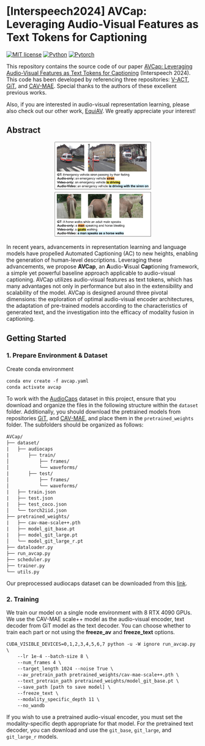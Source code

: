 # [Interspeech2024] AVCap: Leveraging Audio-Visual Features as Text Tokens for Captioning


[![MIT license](https://img.shields.io/badge/License-MIT-blue.svg)](https://lbesson.mit-license.org/)
[![Python](https://img.shields.io/badge/python-3.8-blue.svg)](https://www.python.org/downloads/release/python-311/)
[![Pytorch](https://img.shields.io/badge/Pytorch-1.12.1-red.svg)](https://pytorch.org/get-started/previous-versions/#v21)

This repository contains the source code of our paper [AVCap: Leveraging Audio-Visual Features as Text Tokens for Captioning](https://arxiv.org/abs/2407.07801) (Interspeech 2024). This code has been developed by referencing three repositories: [V-ACT](https://github.com/liuxubo717/V-ACT), [GiT](https://github.com/microsoft/GenerativeImage2Text), and [CAV-MAE](https://github.com/YuanGongND/cav-mae). Special thanks to the authors of these excellent previous works.

Also, if you are interested in audio-visual representation learning, please also check out our other work, [EquiAV](https://github.com/JongSuk1/EquiAV). We greatly appreciate your interest!

## Abstract
<p align="center"><img src="./image/intro.png" width="50%" />

In recent years, advancements in representation learning and language models have propelled Automated Captioning (AC) to new heights, enabling the generation of human-level descriptions. 
Leveraging these advancements, we propose **AVCap**, an **A**udio-**V**isual **Cap**tioning framework, a simple yet powerful baseline approach applicable to audio-visual captioning.
AVCap utilizes audio-visual features as text tokens, which has many advantages not only in performance but also in the extensibility and scalability of the model.
AVCap is designed around three pivotal dimensions: the exploration of optimal audio-visual encoder architectures, the adaptation of pre-trained models according to the characteristics of generated text, and the investigation into the efficacy of modality fusion in captioning. 

## Getting Started
### 1. Prepare Environment & Dataset
Create conda environment
```
conda env create -f avcap.yaml
conda activate avcap
```

To work with the [AudioCaps](https://audiocaps.github.io/) dataset in this project, ensure that you download and organize the files in the following structure within the `dataset` folder. Additionally, you should download the pretrained models from repositories [GiT](https://github.com/microsoft/GenerativeImage2Text), and [CAV-MAE](https://github.com/YuanGongND/cav-mae), and place them in the `pretrained_weights` folder. The subfolders should be organized as follows:

```
AVCap/
├── dataset/
|   ├── audiocaps
|       ├── train/
│           ├── frames/
│           └── waveforms/
|       ├── test/
│           ├── frames/
│           └── waveforms/
|   ├── train.json
|   ├── test.json
|   ├── test_coco.json
│   └── torch2iid.json
├── pretrained_weights/
|   ├── cav-mae-scale++.pth
|   ├── model_git_base.pt
|   ├── model_git_large.pt
│   └── model_git_large_r.pt
├── dataloader.py
├── run_avcap.py
├── scheduler.py
├── trainer.py
└── utils.py
```
Our preprocessed audiocaps dataset can be downloaded from this [link](https://drive.google.com/drive/folders/1yi1kAcChE-IS8-auQGVe_vt49o9yN0u2?usp=sharing).


### 2. Training

We train our model on a single node environment with 8 RTX 4090 GPUs. We use the CAV-MAE scale++ model as the audio-visual encoder, text decoder from GiT model as the text decoder. You can choose whether to train each part or not using the **freeze_av** and **freeze_text** options.

```
CUDA_VISIBLE_DEVICES=0,1,2,3,4,5,6,7 python -u -W ignore run_avcap.py \
    --lr 1e-4 --batch-size 8 \
    --num_frames 4 \
    --target_length 1024 --noise True \
    --av_pretrain_path pretrained_weights/cav-mae-scale++.pth \
    --text_pretrain_path pretrained_weights/model_git_base.pt \
    --save_path [path to save model] \
    --freeze_text \
    --modality_specific_depth 11 \
    --no_wandb
```
If you wish to use a pretrained audio-visual encoder, you must set the modality-specific depth appropriate for that model. For the pretrained text decoder, you can download and use the `git_base`, `git_large`, and `git_large_r` models.
